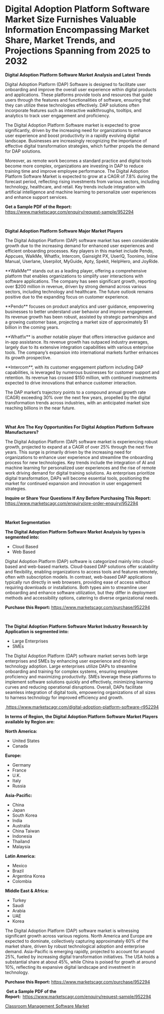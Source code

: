 <p><h1>Digital Adoption Platform Software Market Size Furnishes Valuable Information Encompassing Market Share, Market Trends, and Projections Spanning from 2025 to 2032</h1></p><p><strong>Digital Adoption Platform Software Market Analysis and Latest Trends</strong></p>
<p><p>Digital Adoption Platform (DAP) Software is designed to facilitate user onboarding and improve the overall user experience within digital products and applications. These platforms provide tools and resources that guide users through the features and functionalities of software, ensuring that they can utilize these technologies effectively. DAP solutions often incorporate features such as interactive walkthroughs, tooltips, and analytics to track user engagement and proficiency.</p><p>The Digital Adoption Platform Software market is expected to grow significantly, driven by the increasing need for organizations to enhance user experience and boost productivity in a rapidly evolving digital landscape. Businesses are increasingly recognizing the importance of effective digital transformation strategies, which further propels the demand for DAP solutions. </p><p>Moreover, as remote work becomes a standard practice and digital tools become more complex, organizations are investing in DAP to reduce training time and improve employee performance. The Digital Adoption Platform Software Market is expected to grow at a CAGR of 7.8% during the forecast period, reflecting rising investments from various sectors, including technology, healthcare, and retail. Key trends include integration with artificial intelligence and machine learning to personalize user experiences and enhance support services.</p></p>
<p><strong>Get a Sample PDF of the Report:&nbsp;</strong> <a href="https://www.marketscagr.com/enquiry/request-sample/952294?utm_campaign=3098&utm_medium=2&utm_source=Github&utm_content=ia&utm_term=06032025&utm_id=digital-adoption-platform-software">https://www.marketscagr.com/enquiry/request-sample/952294</a></p>
<p>&nbsp;</p>
<p><strong>Digital Adoption Platform Software Major Market Players</strong></p>
<p><p>The Digital Adoption Platform (DAP) software market has seen considerable growth due to the increasing demand for enhanced user experiences and efficient onboarding processes. Key players in this market include Pendo, Appcues, WalkMe, Whatfix, Intercom, Gainsight PX, UserIQ, Toonimo, Inline Manual, Userlane, Userpilot, MyGuide, Apty, Spekit, HelpHero, and JoyRide.</p><p>**WalkMe** stands out as a leading player, offering a comprehensive platform that enables organizations to simplify user interactions with software applications. The company has seen significant growth, reporting over $200 million in revenue, driven by strong demand across various sectors, including technology and healthcare. The future outlook remains positive due to the expanding focus on customer experience.</p><p>**Pendo** focuses on product analytics and user guidance, empowering businesses to better understand user behavior and improve engagement. Its revenue growth has been robust, assisted by strategic partnerships and a growing customer base, projecting a market size of approximately $1 billion in the coming years.</p><p>**Whatfix** is another notable player that offers interactive guidance and in-app assistance. Its revenue growth has outpaced industry averages, largely due to its extensive integration capabilities with various enterprise tools. The company’s expansion into international markets further enhances its growth prospective.</p><p>**Intercom**, with its customer engagement platform including DAP capabilities, is leveraged by numerous businesses for customer support and retention. Its revenue has crossed $150 million, with continued investments expected to drive innovations that enhance customer interaction.</p><p>The DAP market’s trajectory points to a compound annual growth rate (CAGR) exceeding 30% over the next few years, propelled by the digital transformation trends across industries, with an anticipated market size reaching billions in the near future.</p></p>
<p>&nbsp;</p>
<p><strong>What Are The Key Opportunities For Digital Adoption Platform Software Manufacturers?</strong></p>
<p><p>The Digital Adoption Platform (DAP) software market is experiencing robust growth, projected to expand at a CAGR of over 25% through the next five years. This surge is primarily driven by the increasing need for organizations to enhance user experience and streamline the onboarding process for new technologies. Key trends include the integration of AI and machine learning for personalized user experiences and the rise of remote work driving demand for digital training solutions. As enterprises prioritize digital transformation, DAPs will become essential tools, positioning the market for continued expansion and innovation in user engagement strategies.</p></p>
<p><strong>Inquire or Share Your Questions If Any Before Purchasing This Report:</strong> <a href="https://www.marketscagr.com/enquiry/pre-order-enquiry/952294?utm_campaign=3098&utm_medium=2&utm_source=Github&utm_content=ia&utm_term=06032025&utm_id=digital-adoption-platform-software">https://www.marketscagr.com/enquiry/pre-order-enquiry/952294</a></p>
<p>&nbsp;</p>
<p><strong>Market Segmentation</strong></p>
<p><strong>The Digital Adoption Platform Software Market Analysis by types is segmented into:</strong></p>
<p><ul><li>Cloud Based</li><li>Web Based</li></ul></p>
<p><p>Digital Adoption Platform (DAP) software is categorized mainly into cloud-based and web-based markets. Cloud-based DAP solutions offer scalability and flexibility, enabling organizations to access tools and features remotely, often with subscription models. In contrast, web-based DAP applications typically run directly in web browsers, providing ease of access without requiring downloads or installations. Both types aim to streamline user onboarding and enhance software utilization, but they differ in deployment methods and accessibility options, catering to diverse organizational needs.</p></p>
<p><strong>Purchase this Report:&nbsp;</strong><a href="https://www.marketscagr.com/purchase/952294?utm_campaign=3098&utm_medium=2&utm_source=Github&utm_content=ia&utm_term=06032025&utm_id=digital-adoption-platform-software">https://www.marketscagr.com/purchase/952294</a></p>
<p>&nbsp;</p>
<p><strong>The Digital Adoption Platform Software Market Industry Research by Application is segmented into:</strong></p>
<p><ul><li>Large Enterprises</li><li>SMEs</li></ul></p>
<p><p>The Digital Adoption Platform (DAP) software market serves both large enterprises and SMEs by enhancing user experience and driving technology adoption. Large enterprises utilize DAPs to streamline onboarding and training for complex systems, ensuring employee proficiency and maximizing productivity. SMEs leverage these platforms to implement software solutions quickly and effectively, minimizing learning curves and reducing operational disruptions. Overall, DAPs facilitate seamless integration of digital tools, empowering organizations of all sizes to harness technology for improved efficiency and growth.</p></p>
<p><a href="https://www.marketscagr.com/digital-adoption-platform-software-r952294?utm_campaign=3098&utm_medium=2&utm_source=Github&utm_content=ia&utm_term=06032025&utm_id=digital-adoption-platform-software">&nbsp;https://www.marketscagr.com/digital-adoption-platform-software-r952294</a></p>
<p><strong>In terms of Region, the Digital Adoption Platform Software Market Players available by Region are:</strong></p>
<p>
    <p> <strong> North America: </strong>
        <ul>
            <li>United States</li>
            <li>Canada</li>
        </ul>
        </p> 
    <p> <strong> Europe: </strong>
        <ul>
            <li>Germany</li>
            <li>France</li>
            <li>U.K.</li>
            <li>Italy</li>
            <li>Russia</li>
        </ul>
        </p> 
    <p> <strong> Asia-Pacific: </strong>
        <ul>
            <li>China</li>
            <li>Japan</li>
            <li>South Korea</li>
            <li>India</li>
            <li>Australia</li>
            <li>China Taiwan</li>
            <li>Indonesia</li>
            <li>Thailand</li>
            <li>Malaysia</li>
        </ul>
        </p> 
    <p> <strong> Latin America: </strong>
        <ul>
            <li>Mexico</li>
            <li>Brazil</li>
            <li>Argentina Korea</li>
            <li>Colombia</li>
        </ul>
        </p> 
    <p> <strong> Middle East & Africa: </strong>
        <ul>
            <li>Turkey</li>
            <li>Saudi</li>
            <li>Arabia</li>
            <li>UAE</li>
            <li>Korea</li>
        </ul>
    </p>
    </p>
<p><p>The Digital Adoption Platform (DAP) software market is witnessing significant growth across various regions. North America and Europe are expected to dominate, collectively capturing approximately 60% of the market share, driven by robust technological adoption and enterprise demand. Asia-Pacific is emerging rapidly, projected to account for around 25%, fueled by increasing digital transformation initiatives. The USA holds a substantial share at about 45%, while China is poised for growth at around 10%, reflecting its expansive digital landscape and investment in technology.</p></p>
<p><strong>Purchase this Report: </strong><a href="https://www.marketscagr.com/purchase/952294?utm_campaign=3098&utm_medium=2&utm_source=Github&utm_content=ia&utm_term=06032025&utm_id=digital-adoption-platform-software">https://www.marketscagr.com/purchase/952294</a></p>
<p>&nbsp;<strong>Get a Sample PDF of the Report:&nbsp;&nbsp;</strong><a href="https://www.marketscagr.com/enquiry/request-sample/952294?utm_campaign=3098&utm_medium=2&utm_source=Github&utm_content=ia&utm_term=06032025&utm_id=digital-adoption-platform-software">https://www.marketscagr.com/enquiry/request-sample/952294</a></p>
<p><strong></strong></p>
<p><p><a href="https://github.com/hunanuzmez/Market-Research-Report-List-1/blob/main/classroom-management-software-market.md?utm_campaign=3098&utm_medium=2&utm_source=Github&utm_content=ia&utm_term=06032025&utm_id=digital-adoption-platform-software">Classroom Management Software Market</a></p></p>